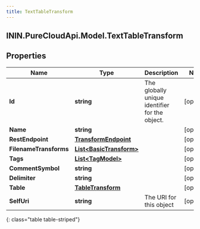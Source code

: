 ```yaml
---
title: TextTableTransform
---
```

## ININ.PureCloudApi.Model.TextTableTransform

## Properties

|Name | Type | Description | Notes|
|------------ | ------------- | ------------- | -------------|
| **Id** | **string** | The globally unique identifier for the object. | [optional] |
| **Name** | **string** |  | [optional] |
| **RestEndpoint** | [**TransformEndpoint**](TransformEndpoint.html) |  | [optional] |
| **FilenameTransforms** | [**List&lt;BasicTransform&gt;**](BasicTransform.html) |  | [optional] |
| **Tags** | [**List&lt;TagModel&gt;**](TagModel.html) |  | [optional] |
| **CommentSymbol** | **string** |  | [optional] |
| **Delimiter** | **string** |  | [optional] |
| **Table** | [**TableTransform**](TableTransform.html) |  | [optional] |
| **SelfUri** | **string** | The URI for this object | [optional] |
{: class="table table-striped"}


